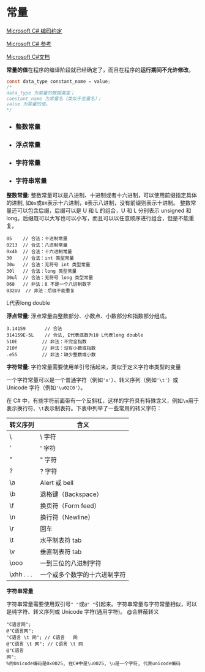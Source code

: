 # 常量

[Microsoft C# 编码约定](https://learn.microsoft.com/zh-cn/dotnet/csharp/fundamentals/coding-style/coding-conventions)

[Microsoft C# 参考](https://learn.microsoft.com/zh-cn/previous-versions/visualstudio/visual-studio-2012/618ayhy6(v=vs.110))

[Microsoft C#文档](https://learn.microsoft.com/zh-cn/dotnet/csharp/)

**常量的值**在程序的编译阶段就已经确定了，而且在程序的**运行期间不允许修改**。

```C#
const data_type constant_name = value;
/*
data_type 为常量的数据类型；
constant_name 为常量名（类似于变量名）；
value 为常量的值。
*/
```



- ### 整数常量

- ### 浮点常量

- ### 字符常量

- ### 字符串常量

> 

**整数常量**: 整数常量可以是八进制、十进制或者十六进制，可以使用前缀指定具体的进制, 如`0x`或`0X`表示十六进制，`0`表示八进制，没有前缀则表示十进制。 整数常量还可以包含后缀，后缀可以是 U 和 L 的组合，U 和 L 分别表示 unsigned 和 long。后缀既可以大写也可以小写，而且可以以任意顺序进行组合，但是不能重复。

```
85    // 合法：十进制常量
0213  // 合法：八进制常量
0x4b  // 合法：十六进制常量
30    // 合法：int 类型常量
30u   // 合法：无符号 int 类型常量
30l   // 合法：long 类型常量
30ul  // 合法：无符号 long 类型常量
068   // 非法：8 不是一个八进制数字
032UU  // 非法：后缀不能重复
```

L代表long double

**浮点常量**: 浮点常量由整数部分、小数点、小数部分和指数部分组成。

```
3.14159       // 合法
314159E-5L    // 合法, E代表底数为10 L代表long double
510E         // 非法：不完全指数
210f         // 非法：没有小数或指数
.e55         // 非法：缺少整数或小数
```

**字符常量**: 字符常量需要使用单引号括起来，类似于定义字符串类型的变量

一个字符常量可以是一个普通字符（例如`'x'`）、转义序列（例如`'\t'`）或 Unicode 字符（例如`'\u02C0'`）。

在 C# 中，有些字符前面带有一个反斜杠，这样的字符具有特殊含义，例如`\n`用于表示换行符、`\t`表示制表符。下表中列举了一些常用的转义字符：

| 转义序列   | 含义                         |
| ---------- | ---------------------------- |
| \\         | \ 字符                       |
| \'         | ' 字符                       |
| \"         | " 字符                       |
| \?         | ? 字符                       |
| \a         | Alert 或 bell                |
| \b         | 退格键（Backspace）          |
| \f         | 换页符（Form feed）          |
| \n         | 换行符（Newline）            |
| \r         | 回车                         |
| \t         | 水平制表符 tab               |
| \v         | 垂直制表符 tab               |
| \ooo       | 一到三位的八进制字符         |
| \xhh . . . | 一个或多个数字的十六进制字符 |

**字符串常量**

字符串常量需要使用双引号`" "`或`@" "`引起来。字符串常量与字符常量相似，可以是纯字符、转义序列或 Unicode 字符(通用字符)。 @会屏蔽转义

```
"C语言网";    
@"C语言网";   
"C语言 \t 网";	// C语言 	 网
@"C语言 \t 网"; // C语言 \t 网
@"C语言
网";
%的Unicode编码是0x0025, 在C#中是\u0025, \u是一个字符, 代表unicode编码
```

